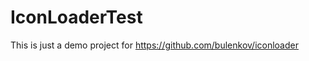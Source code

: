 IconLoaderTest
==============

This is just a demo project for https://github.com/bulenkov/iconloader
